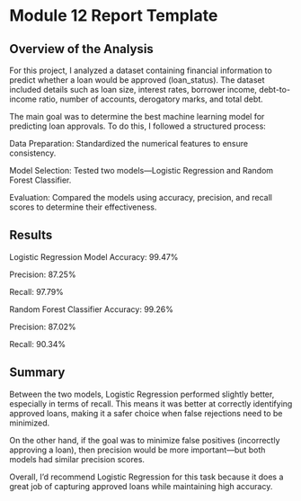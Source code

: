 # Module 12 Report Template

## Overview of the Analysis

For this project, I analyzed a dataset containing financial information to predict whether a loan would be approved (loan_status). The dataset included details such as loan size, interest rates, borrower income, debt-to-income ratio, number of accounts, derogatory marks, and total debt.

The main goal was to determine the best machine learning model for predicting loan approvals. To do this, I followed a structured process:

Data Preparation: Standardized the numerical features to ensure consistency.

Model Selection: Tested two models—Logistic Regression and Random Forest Classifier.

Evaluation: Compared the models using accuracy, precision, and recall scores to determine their effectiveness.

## Results

Logistic Regression Model
Accuracy: 99.47%

Precision: 87.25%

Recall: 97.79%

Random Forest Classifier
Accuracy: 99.26%

Precision: 87.02%

Recall: 90.34%

## Summary

Between the two models, Logistic Regression performed slightly better, especially in terms of recall. This means it was better at correctly identifying approved loans, making it a safer choice when false rejections need to be minimized.

On the other hand, if the goal was to minimize false positives (incorrectly approving a loan), then precision would be more important—but both models had similar precision scores.

Overall, I’d recommend Logistic Regression for this task because it does a great job of capturing approved loans while maintaining high accuracy.